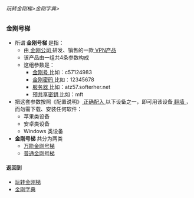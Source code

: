 ###### 玩转金刚梯>金刚字典>

### 金刚号梯

- 所谓<strong> 金刚号梯 </strong>是指：
  - 由[ 金刚公司 ](https://github.com/a2zitpro/web/blob/master/LadderFree/kkDictionary/atozitpro.md)研发、销售的一款[ VPN产品 ]()
  - 该产品由一组共4条参数构成
  - 这组参数是：
    - [ 金刚号 ](https://github.com/a2zitpro/web/blob/master/LadderFree/kkDictionary/KKID.md)     比如：c57124983
    - [ 金刚密码 ]()   比如：12345678
    - [ 服务器 ]()     比如：atz57.softerher.net
    - [ 预共享密钥 ]()  比如：mft
- 把这套参数按照《配置说明》[ 正确配入 ](https://github.com/a2zitpro/web/blob/master/LadderFree/kkDictionary/ConsiderationsWhileConfigureKkid.md)以下设备之一，即可用该设备[ 翻墙 ](https://github.com/a2zitpro/web/blob/master/LadderFree/kkDictionary/OverTheWall.md)，而勿需下载、安装任何软件：
  - 苹果类设备
  - 安卓类设备
  - Windows 类设备
- <strong> 金刚号梯 </strong>共分为两类
  - [ 万能金刚号梯 ](https://github.com/a2zitpro/web/blob/master/LadderFree/kkDictionary/atozitpro.md)
  - [ 普通金刚号梯 ](https://github.com/a2zitpro/web/blob/master/LadderFree/kkDictionary/atozitpro.md)


#### 返回到
- [玩转金刚梯](https://github.com/a2zitpro/web/blob/master/LadderFree/main.md)
- [金刚字典](https://github.com/a2zitpro/web/blob/master/LadderFree/kkDictionary/KKDictionary.md)


